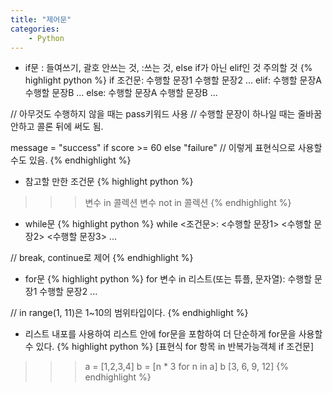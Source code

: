 ```yaml
---
title: "제어문"
categories:
    - Python
---
```

* if문 : 들여쓰기, 괄호 안쓰는 것, :쓰는 것, else if가 아닌 elif인 것 주의할 것
{% highlight python %}
if 조건문:
    수행할 문장1
    수행할 문장2
    ...
elif:
    수행할 문장A
    수행할 문장B
    ...
else:
    수행할 문장A
    수행할 문장B
    ...

//  아무것도 수행하지 않을 때는 pass키워드 사용
//  수행할 문장이 하나일 때는 줄바꿈 안하고 콜론 뒤에 써도 됨.

message = "success" if score >= 60 else "failure"
//  이렇게 표현식으로 사용할 수도 있음.
{% endhighlight %}

* 참고할 만한 조건문
{% highlight python %}
>>> 변수 in 콜렉션
>>> 변수 not in 콜렉션
{% endhighlight %}

* while문
{% highlight python %}
while <조건문>:
    <수행할 문장1>
    <수행할 문장2>
    <수행할 문장3>
    ...

//  break, continue로 제어
{% endhighlight %}

* for문
{% highlight python %}
for 변수 in 리스트(또는 튜플, 문자열):
    수행할 문장1
    수행할 문장2
    ...

//  in range(1, 11)은 1~10의 범위타입이다.
{% endhighlight %}

* 리스트 내포를 사용하여 리스트 안에 for문을 포함하여 더 단순하게 for문을 사용할 수 있다.
{% highlight python %}
[표현식 for 항목 in 반복가능객체 if 조건문]

>>> a = [1,2,3,4]
>>> b = [n * 3 for n in a]
>>> b
[3, 6, 9, 12]
{% endhighlight %}
